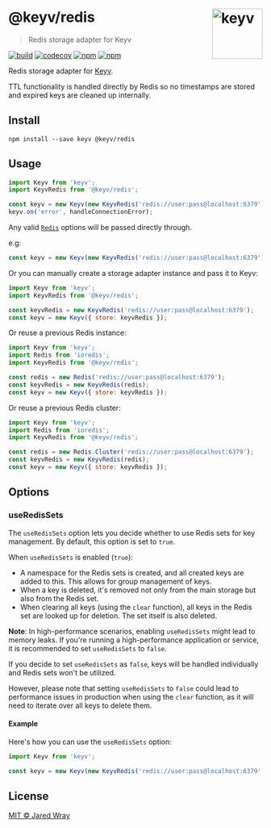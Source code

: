 # @keyv/redis [<img width="100" align="right" src="https://jaredwray.com/images/keyv-symbol.svg" alt="keyv">](https://github.com/jaredwra/keyv)

> Redis storage adapter for Keyv

[![build](https://github.com/jaredwray/keyv/actions/workflows/tests.yaml/badge.svg)](https://github.com/jaredwray/keyv/actions/workflows/tests.yaml)
[![codecov](https://codecov.io/gh/jaredwray/keyv/branch/main/graph/badge.svg?token=bRzR3RyOXZ)](https://codecov.io/gh/jaredwray/keyv)
[![npm](https://img.shields.io/npm/v/@keyv/redis.svg)](https://www.npmjs.com/package/@keyv/redis)
[![npm](https://img.shields.io/npm/dm/@keyv/redis)](https://npmjs.com/package/@keyv/redis)

Redis storage adapter for [Keyv](https://github.com/jaredwray/keyv).

TTL functionality is handled directly by Redis so no timestamps are stored and expired keys are cleaned up internally.

## Install

```shell
npm install --save keyv @keyv/redis
```

## Usage

```js
import Keyv from 'keyv';
import KeyvRedis from '@keyv/redis';

const keyv = new Keyv(new KeyvRedis('redis://user:pass@localhost:6379'));
keyv.on('error', handleConnectionError);
```

Any valid [`Redis`](https://github.com/luin/ioredis#connect-to-redis) options will be passed directly through.

e.g:

```js
const keyv = new Keyv(new KeyvRedis('redis://user:pass@localhost:6379'), { disable_resubscribing: true });
```

Or you can manually create a storage adapter instance and pass it to Keyv:

```js
import Keyv from 'keyv';
import KeyvRedis from '@keyv/redis';

const keyvRedis = new KeyvRedis('redis://user:pass@localhost:6379');
const keyv = new Keyv({ store: keyvRedis });
```

Or reuse a previous Redis instance:

```js
import Keyv from 'keyv';
import Redis from 'ioredis';
import KeyvRedis from '@keyv/redis';

const redis = new Redis('redis://user:pass@localhost:6379');
const keyvRedis = new KeyvRedis(redis);
const keyv = new Keyv({ store: keyvRedis });
```

Or reuse a previous Redis cluster:

```js
import Keyv from 'keyv';
import Redis from 'ioredis';
import KeyvRedis from '@keyv/redis';

const redis = new Redis.Cluster('redis://user:pass@localhost:6379');
const keyvRedis = new KeyvRedis(redis);
const keyv = new Keyv({ store: keyvRedis });
```
## Options

### useRedisSets

The `useRedisSets` option lets you decide whether to use Redis sets for key management. By default, this option is set to `true`.

When `useRedisSets` is enabled (`true`):

- A namespace for the Redis sets is created, and all created keys are added to this. This allows for group management of keys.
- When a key is deleted, it's removed not only from the main storage but also from the Redis set.
- When clearing all keys (using the `clear` function), all keys in the Redis set are looked up for deletion. The set itself is also deleted.

**Note**: In high-performance scenarios, enabling `useRedisSets` might lead to memory leaks. If you're running a high-performance application or service, it is recommended to set `useRedisSets` to `false`.

If you decide to set `useRedisSets` as `false`, keys will be handled individually and Redis sets won't be utilized.

However, please note that setting `useRedisSets` to `false` could lead to performance issues in production when using the `clear` function, as it will need to iterate over all keys to delete them.

#### Example

Here's how you can use the `useRedisSets` option:

```js
import Keyv from 'keyv';

const keyv = new Keyv(new KeyvRedis('redis://user:pass@localhost:6379', { useRedisSets: false }));
```

## License

[MIT © Jared Wray](LISCENCE)
